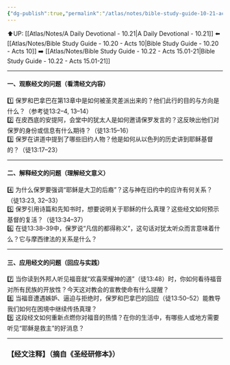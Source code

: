 ```yaml
---
{"dg-publish":true,"permalink":"/atlas/notes/bible-study-guide-10-21-acts-13-13-52/"}
---
```


⬆️UP: [[Atlas/Notes/A Daily Devotional - 10.21\|A Daily Devotional - 10.21]]
⬅️ [[Atlas/Notes/Bible Study Guide - 10.20 - Acts 10\|Bible Study Guide - 10.20 - Acts 10]]
➡️ [[Atlas/Notes/Bible Study Guide - 10.22 - Acts 15.01-21\|Bible Study Guide - 10.22 - Acts 15.01-21]] 

---

#### 一、观察经文的问题（看清经文内容）

1️⃣ 保罗和巴拿巴在第13章中是如何被圣灵差派出来的？他们此行的目的与方向是什么？（参考徒13:2–4, 13–14）  
2️⃣ 在皮西底的安提阿，会堂中的犹太人是如何邀请保罗发言的？这反映出他们对保罗的身份或信息有什么期待？（徒13:15–16）  
3️⃣ 保罗在讲道中提到了哪些旧约人物？他是如何从以色列的历史讲到耶稣基督的？（徒13:17–23）

---

#### 二、解释经文的问题（理解经文意义）

4️⃣ 为什么保罗要强调“耶稣是大卫的后裔”？这与神在旧约中的应许有何关系？（徒13:23, 32–33）  
5️⃣ 保罗引用诗篇和先知书时，想要说明关于耶稣的什么真理？这些经文如何预示基督的复活？（徒13:34–37）  
6️⃣ 在徒13:38–39中，保罗说“凡信的都得称义”，这句话对犹太听众而言意味着什么？它与摩西律法的关系是什么？

---

#### 三、应用经文的问题（回应与实践）

7️⃣ 当你读到外邦人听见福音就“欢喜荣耀神的道”（徒13:48）时，你如何看待福音对所有民族的开放性？今天这对教会的宣教使命有什么提醒？  
8️⃣ 当福音遭遇嫉妒、逼迫与拒绝时，保罗和巴拿巴的回应（徒13:50–52）能教导我们如何在困境中继续传扬真理？  
9️⃣ 这段经文如何重新点燃你对福音的热情？在你的生活中，有哪些人或地方需要听见“耶稣是救主”的好消息？

---
### 【经文注释】（摘自《圣经研修本》）

